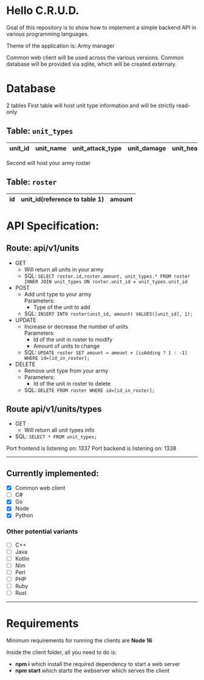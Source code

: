 # Hello C.R.U.D.

Goal of this repository is to show how to implement a simple backend API in various programming languages.

Theme of the application is:
Army manager

Common web client will be used across the various versions.
Common database will be provided via sqlite, which will be created externaly.

# Database
2 tables 
First table will host unit type information and will be strictly read-only

## Table: ``unit_types``
| unit_id | unit_name | unit_attack_type | unit_damage | unit_health | unit_cost |
| ------- | --------- | ---------------- | ----------- | ----------- | --------- |

Second will host your army roster
## Table: ``roster``
| id | unit_id(reference to table 1) | amount |
| -- | ----------------------------- | ------ |


# API Specification:
## Route: api/v1/units

- GET  
  - Will return all units in your army  
  - SQL: ```SELECT roster.id,roster.amount, unit_types.* FROM roster INNER JOIN unit_types ON roster.unit_id = unit_types.unit_id```
- POST
  - Add unit type to your army  
  Parameters:
    - Type of the unit to add
  - SQL: ```INSERT INTO roster(unit_id, amount) VALUES([unit_id], 1);```
- UPDATE
  - Increase or decrease the number of units  
  Parameters:
    - Id of the unit in roster to modify
    - Amount of units to change
  - SQL: ```UPDATE roster SET amount = amount + [isAdding ? 1 : -1] WHERE id=[id_in_roster];```
- DELETE
  - Remove unit type from your army
  - Parameters:
    - Id of the unit in roster to delete
  - SQL: ```DELETE FROM roster WHERE id=[id_in_roster];```  

 ## Route api/v1/units/types
 - GET
   - Will return all unit types info
  - SQL: ```SELECT * FROM unit_types;```  


Port frontend is listening on: 1337
Port backend is listening on: 1338

------
## Currently implemented:

- [x] Common web client  
- [ ] C#
- [x] Go
- [x] Node
- [x] Python

### Other potential variants
- [ ] C++
- [ ] Java
- [ ] Kotlin
- [ ] Nim
- [ ] Perl
- [ ] PHP
- [ ] Ruby
- [ ] Rust

------

# Requirements
Minimum requirements for running the clients are **Node 16**

Inside the client folder, all you need to do is:
- **npm i** which install the required dependency to start a web server
- **npm start** which starts the webserver which serves the client